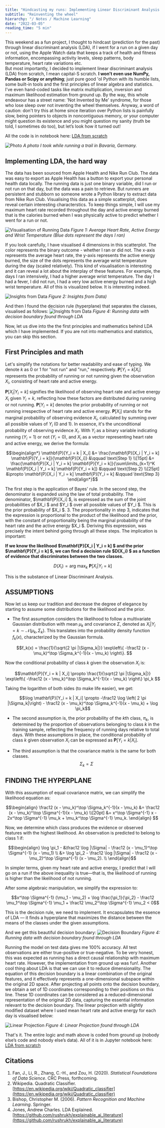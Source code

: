 ```yaml
---
title: "Hindcasting my runs: Implementing Linear Discriminant Analysis from Scratch"
subtitle: "Reinventing the wheel"
hierarchy: "/ Notes / Machine Learning"
date: "2022-03-05"
reading_time: "5 min"
---
```

This weekend as a fun project, I thought to hindcast (prediction for the past) through linear discriminant analysis (LDA), if I went for a run on a given day or not, using the Apple Watch data that keeps a track of health and fitness information, encompassing activity levels, sleep patterns, body temperature, heart rate variations etc.  
But most importantly, I decided to implement linear discriminant analysis (LDA) from scratch, I mean capital-S scratch. **I won’t even use NumPy, Pandas or Scipy or anything**; just pure good 'ol Python with its humble lists, some built-in tools and the first principles of linear algebra and statistics. I've even hand-coded tasks like matrix multiplication, inversion and maximum likelihood estimation from ground up. By the way, this whole endeavour has a street name: 'Not Invented by Me' syndrome, for those who lose sleep over not inventing the wheel themselves. Anyway, a word of caution: don't try this at home since iteration over Python lists is painfully slow, being pointers to objects in noncontiguous memory, or your computer might question its existence and you might question my sanity (truth be told, I sometimes do too), but let’s look how it turned out!

All the code is in notebook here: [LDA from scratch](https://github.com/piper-of-dawn/lda_from_scratch)

![Photo](/images/GermanyTrail.jpg)
*A photo I took while running a trail in Bavaria, Germany.*

## Implementing LDA, the hard way
The data has been sourced from Apple Health and Nike Run Club. The data was easy to export as Apple Health has a button to export your personal health data locally. The running data is just one binary variable, did I run or not run on that day, but the data was a pain to retrieve. But runners are persistent and stubborn so someone wrote a Python library to extract data from Nike Run Club. Visualising this data as a simple scatterplot, does reveal certain interesting characterstics. To keep things simple, I will use my maximum heart rate recorded throughout the day and active energy burned that is the calories burned when I was physically active to predict whether I went for a run or not. 

![Visualisation of Running Data](/images/chart_running_raw.svg)
*Figure 1: Average Heart Rate, Active Energy and Wrist Temperature (Blue dots represent the days I ran)*

If you look carefully, I have visualised 4 dimensions in this scatterplot. The color represents the binary outcome - whether I ran or did not. The x-axis represents the average heart rate, the y-axis represents the active energy burned, the size of the dots represents the average wrist temperature during the day (scaled relatively). This kind of visualisation is interesting and it can reveal a lot about the interplay of these features. For example, the days I ran intensively, I had a higher average wrist temperature. The day I had a fever, I did not run, I had a very low active energy burned and a high wrist temperature. All of this is visualized below. It is interesting indeed.

![Insights from Data](/images/chart_running_raw_annotated.svg)
*Figure 2: Insights from Data)*

And then I found the decision rule (hyperplane) that separates the classes, visualised as follows:
![Insights from Data](/images/chart_running_decision_boundary.svg)
*Figure 4: Running data with decision boundary found through LDA*

Now, let us dive into the the first principles and mathematics behind LDA which I have implemented. If you are not into mathematics and statistics, you can skip this section.

## First Principles and math
Let's simplify the notations for better readability and ease of typing. We denote $k$ as 0 or 1 for "not run" and "run," respectively. $\mathbf{P}[Y_i = k | X_i]$ represents the probability of running or not running given the observation $X_i$, consisting of heart rate and active energy.

 $\mathbf{P}[X_i | Y_i = k]$ signifies the likelihood of observing heart rate and active energy $X_i$ given $Y_i = k$, reflecting how these factors are distributed during running or not running. $\mathbf{P}[Y_i = k]$ denotes the prior probability of running or not running irrespective of heart rate and active energy. $\mathbf{P}[X_i]$ stands for the marginal probability of observing evidence $X_i$, calculated by summing over all possible values of $Y_i$ (0 and 1). In essence, it's the unconditional probability of observing evidence $X_i$. With $Y_i$ as a binary variable indicating running ($Y_i = 1$) or not ($Y_i = 0$), and $X_i$ as a vector representing heart rate and active energy, we derive the formula:
```math
\begin{align*}
    \mathbf{P}[Y_i = k | X_i] &= \frac{\mathbf{P}[X_i | Y_i = k] \mathbf{P}[Y_i = k]}{\mathbf{P}[X_i]} &\qquad \text{Step 1} \\[15pt]
    &= \frac{\mathbf{P}[X_i | Y_i = k] \mathbf{P}[Y_i = k]}{\sum\limits_{k=1}^K \mathbf{P}[X_i | Y_i = k] \mathbf{P}[Y_i = k]} &\qquad \text{Step 2} \\[25pt]
    &\propto \mathbf{P}[X_i | Y_i = k] \mathbf{P}[Y_i = k] &\qquad \text{Step 3} 
\end{align*}
```
The first step is the application of Bayes' rule. In the second step, the denominator is expanded using the law of total probability. The denominator, $\mathbf{P}[X_i] $, is expressed as the sum of the joint probabilities of $X_i $ and $Y_i $ over all possible values of $Y_i $. This is the prior probability of $X_i $.
3. The proportionality in step 3, indicates that the expression is proportional to the product of the likelihood and the prior, with the constant of proportionality being the marginal probability of the heart rate and the active energy $X_i $. Deriving this expression, was precisely the intent behind going through all these steps. The implication is important:

**If we know the likelihood $\mathbf{P}[X_i | Y_i = k] $ and the prior $\mathbf{P}[Y_i = k] $, we can find a decision rule $D(X_i) $ as a function of evidence that discriminates between the two classes.**

```math
D(X_i) = \text{arg max}_k \ \mathbf{P}[X_i | Y_i = k]
```


This is the substance of Linear Discriminant Analysis.


## ASSUMPTIONS
Now let us keep our tradition and decrease the degree of elegance by starting to assume some distributions for the likelihood and the prior.

- The first assumption considers the likelihood to follow a multivariate Gaussian distribution with mean $\mu_k$ and covariance $\Sigma$, denoted as $X_i | Y_i = k \sim \mathcal{N}(\mu_k, \Sigma_k)$. This translates into the probability density function $f_k(x)$, characterized by the Gaussian formula. 


```math
f_k(x) = \frac{1}{\sqrt{2 \pi |\Sigma_k|}} \exp\left\{ -\frac12 (x - \mu_k)^\top \Sigma_k^{-1}(x - \mu_k) \right\}. 
```

Now the conditional probability of class $k$ given the observation $X_i$ is:
```math
\mathbf{P}[Y_i = k | X_i] \propto \frac{1}{\sqrt{2 \pi |\Sigma_k|}} \exp\left\{ -\frac12 (x - \mu_k)^\top \Sigma_k^{-1}(x - \mu_k) \right\} \pi_k 
```

Taking the logarithm of both sides (to make life easier), we get:
```math
\log \mathbf{P}[Y_i = k | X_i] \propto -\frac12 \log \left( 2 \pi |\Sigma_k|\right) - \frac12 (x - \mu_k)^\top \Sigma_k^{-1}(x - \mu_k) + \log \pi_k
```
- The second assumption is, the prior probability of the $k$th class, $\pi_k$, is determined by the proportion of observations belonging to class $k$ in the training sample, reflecting the frequency of running days relative to total days. With these assumptions in place, the conditional probability of class $k$ given observation $X_i$ can be expressed as $\mathbf{P}[Y_i = k | X_i]$.

- The third assumption is that the covariance matrix is the same for both classes. 
$$ \Sigma_k = \Sigma $$


## FINDING THE HYPERPLANE
With this assumption of equal covariance matrix, we can simplify the likelihood equation as:

```math
\begin{align} \frac12 (x - \mu_k)^\top \Sigma_k^{-1}(x - \mu_k) &= \frac12 (x - \mu_k)^\top \Sigma^{-1}(x - \mu_k) \\[20pt] &= x^\top \Sigma^{-1} x - 2x^\top \Sigma^{-1} \mu_k + \mu_k^\top \Sigma^{-1} \mu_k. \end{align} 
```
Now, we determine which class produces the evidence or observed features with the highest likelihood. An observation is predicted to belong to class 1 if:

```math
\begin{align} \log \pi_1 - &\frac12 \log |\Sigma| - \frac12 (x - \mu_1)^\top \Sigma^{-1} (x - \mu_1) \\ &> \log \pi_2 - \frac12 \log |\Sigma| - \frac12 (x - \mu_2)^\top \Sigma^{-1} (x - \mu_2). \\ \end{align}
```

In simpler terms, given my heart rate and active energy, I predict that I will go on a run if the above inequality is true—that is, the likelihood of running is higher than the likelihood of not running.

After some algebraic manipulation, we simplify the expression to:

```math
x^\top \Sigma^{-1} (\mu_1 - \mu_2) + \log \frac{\pi_1}{\pi_2} - \frac12 \mu_1^\top \Sigma^{-1} \mu_1 + \frac12 \mu_2^\top \Sigma^{-1} \mu_2 < 0
```

This is the decision rule, we need to implement. It encapsulates the essence of LDA — it finds a hyperplane that maximizes the distance between the means of the classes under the given assumptions.

And we get this beautiful decision boundary:
![Decision Boundary](/images/chart_running_decision_boundary.svg)
*Figure 4: Running data with decision boundary found through LDA*

Running the model on test data gives me 100% accuracy. All test observations are either true-positive or true-negative. To be very honest, this was expected as running has a direct causal relationship with maximum heart rate. However, the implementation from ground up was fun!. Another cool thing about LDA is that we can use it to reduce dimensionality. The equation of this decision boundary is a linear combination of the original features, and it effectively represents a one-dimensional subspace within the original 2D space. After projecting all points onto the decision boundary, we obtain a set of 1D coordinates corresponding to their positions on this line. These 1D coordinates can be considered as a reduced-dimensional representation of the original 2D data, capturing the essential information relevant to the decision boundary. The linear projection with slightly modified dataset where I used mean heart rate and active energy for each day is visualised below:

![Linear Projection](/images/linear_projection.png)
*Figure 4: Linear Projection found through LDA*

That's it. The entire logic and math above is coded from ground up (nobody else’s code and nobody else’s data). All of it is in Jupyter notebook here: [LDA from scratch](https://github.com/piper-of-dawn/lda_from_scratch)


## Citations

1. Fan, J., Li, R., Zhang, C.-H., and Zou, H. (2020). *Statistical Foundations of Data Science*. CRC Press, forthcoming.
2. Wikipedia. Quadratic Classifier. [https://en.wikipedia.org/wiki/Quadratic_classifier](https://en.wikipedia.org/wiki/Quadratic_classifier)
3. Bishop, Christopher M. (2006). *Pattern Recognition and Machine Learning*. Springer.
4. Jones, Andrew Charles. LDA Explained. [https://github.com/rushrukh/explainable_ai_literature](https://github.com/rushrukh/explainable_ai_literature)
